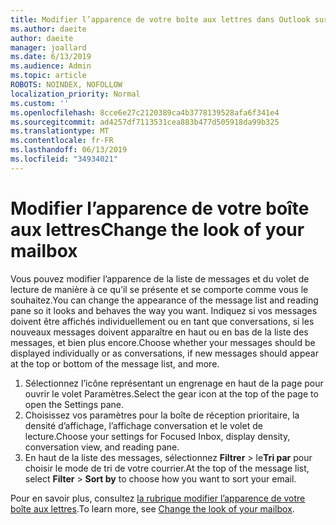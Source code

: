 ```yaml
---
title: Modifier l’apparence de votre boîte aux lettres dans Outlook sur le Web
ms.author: daeite
author: daeite
manager: joallard
ms.date: 6/13/2019
ms.audience: Admin
ms.topic: article
ROBOTS: NOINDEX, NOFOLLOW
localization_priority: Normal
ms.custom: ''
ms.openlocfilehash: 8cce6e27c2120389ca4b3778139528afa6f341e4
ms.sourcegitcommit: ad4257df7113531cea883b477d505918da99b325
ms.translationtype: MT
ms.contentlocale: fr-FR
ms.lasthandoff: 06/13/2019
ms.locfileid: "34934021"
---
```

# <a name="change-the-look-of-your-mailbox"></a><span data-ttu-id="fc9a7-102">Modifier l’apparence de votre boîte aux lettres</span><span class="sxs-lookup"><span data-stu-id="fc9a7-102">Change the look of your mailbox</span></span>

<span data-ttu-id="fc9a7-103">Vous pouvez modifier l’apparence de la liste de messages et du volet de lecture de manière à ce qu’il se présente et se comporte comme vous le souhaitez.</span><span class="sxs-lookup"><span data-stu-id="fc9a7-103">You can change the appearance of the message list and reading pane so it looks and behaves the way you want.</span></span> <span data-ttu-id="fc9a7-104">Indiquez si vos messages doivent être affichés individuellement ou en tant que conversations, si les nouveaux messages doivent apparaître en haut ou en bas de la liste des messages, et bien plus encore.</span><span class="sxs-lookup"><span data-stu-id="fc9a7-104">Choose whether your messages should be displayed individually or as conversations, if new messages should appear at the top or bottom of the message list, and more.</span></span>

1. <span data-ttu-id="fc9a7-105">Sélectionnez l’icône représentant un engrenage en haut de la page pour ouvrir le volet Paramètres.</span><span class="sxs-lookup"><span data-stu-id="fc9a7-105">Select the gear icon at the top of the page to open the Settings pane.</span></span>
1. <span data-ttu-id="fc9a7-106">Choisissez vos paramètres pour la boîte de réception prioritaire, la densité d’affichage, l’affichage conversation et le volet de lecture.</span><span class="sxs-lookup"><span data-stu-id="fc9a7-106">Choose your settings for Focused Inbox, display density, conversation view, and reading pane.</span></span>
1. <span data-ttu-id="fc9a7-107">En haut de la liste des messages, sélectionnez **Filtrer** > le**Tri par** pour choisir le mode de tri de votre courrier.</span><span class="sxs-lookup"><span data-stu-id="fc9a7-107">At the top of the message list, select **Filter** > **Sort by** to choose how you want to sort your email.</span></span>

<span data-ttu-id="fc9a7-108">Pour en savoir plus, consultez [la rubrique modifier l’apparence de votre boîte aux lettres](https://support.office.com/article/b41c2ecb-f23c-42b3-b7f8-659646d5e58c).</span><span class="sxs-lookup"><span data-stu-id="fc9a7-108">To learn more, see [Change the look of your mailbox](https://support.office.com/article/b41c2ecb-f23c-42b3-b7f8-659646d5e58c).</span></span>